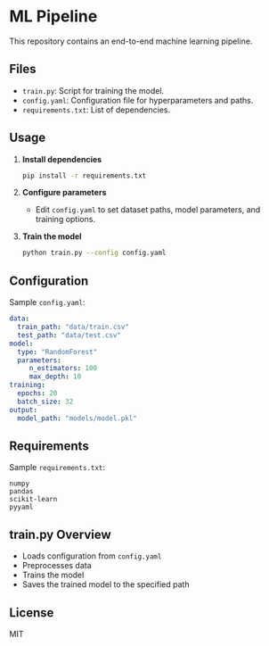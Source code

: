 # ML Pipeline

This repository contains an end-to-end machine learning pipeline.

## Files

- `train.py`: Script for training the model.
- `config.yaml`: Configuration file for hyperparameters and paths.
- `requirements.txt`: List of dependencies.

## Usage

1. **Install dependencies**
    ```bash
    pip install -r requirements.txt
    ```

2. **Configure parameters**
    - Edit `config.yaml` to set dataset paths, model parameters, and training options.

3. **Train the model**
    ```bash
    python train.py --config config.yaml
    ```

## Configuration

Sample `config.yaml`:
```yaml
data:
  train_path: "data/train.csv"
  test_path: "data/test.csv"
model:
  type: "RandomForest"
  parameters:
     n_estimators: 100
     max_depth: 10
training:
  epochs: 20
  batch_size: 32
output:
  model_path: "models/model.pkl"
```

## Requirements

Sample `requirements.txt`:
```
numpy
pandas
scikit-learn
pyyaml
```

## train.py Overview

- Loads configuration from `config.yaml`
- Preprocesses data
- Trains the model
- Saves the trained model to the specified path

## License

MIT